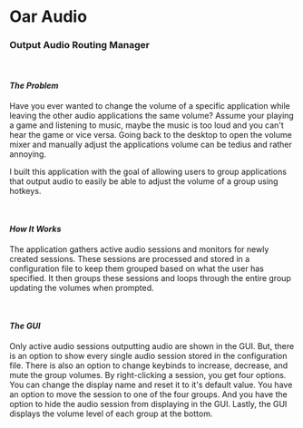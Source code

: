 <h1>Oar Audio</h1>
<h3>Output Audio Routing Manager</h3>

<br>

<h4><b><em>The Problem</em></b></h4>
<p>
  Have you ever wanted to change the volume of a specific application while leaving the other audio applications the same volume? 
  Assume your playing a game and listening to music, maybe the music is too loud and you can't hear the game or vice versa. 
  Going back to the desktop to open the volume mixer and manually adjust the applications volume can be tedius and rather annoying.
</p>

<p>
  I built this application with the goal of allowing users to group applications that output audio to easily be able to adjust the volume of a group using hotkeys.
</p>

<br>

<h4><b><em>How It Works</em></b></h4>
<p>
  The application gathers active audio sessions and monitors for newly created sessions. These sessions are processed and stored in a configuration file to keep them grouped based on what the user has specified.
  It then groups these sessions and loops through the entire group updating the volumes when prompted.
</p>

<br>

<h4><b><em>The GUI</em></b></h4>
<p>
  Only active audio sessions outputting audio are shown in the GUI. But, there is an option to show every single audio session stored in the configuration file. 
  There is also an option to change keybinds to increase, decrease, and mute the group volumes. By right-clicking a session, you get four options. You can change 
  the display name and reset it to it's default value. You have an option to move the session to one of the four groups. And you have the option to hide the audio 
  session from displaying in the GUI. Lastly, the GUI displays the volume level of each group at the bottom. 
</p>
